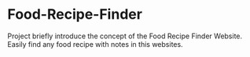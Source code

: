 # Food-Recipe-Finder
Project briefly introduce the concept of the Food Recipe Finder Website. Easily find any food recipe with notes in this websites.
